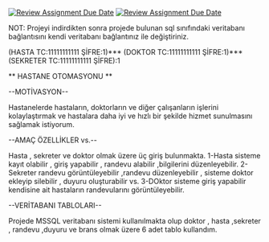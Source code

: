 [![Review Assignment Due Date](https://classroom.github.com/assets/deadline-readme-button-24ddc0f5d75046c5622901739e7c5dd533143b0c8e959d652212380cedb1ea36.svg)](https://classroom.github.com/a/uelKf0-p)
[![Review Assignment Due Date](https://classroom.github.com/assets/deadline-readme-button-8d59dc4de5201274e310e4c54b9627a8934c3b88527886e3b421487c677d23eb.svg)](https://classroom.github.com/a/uelKf0-p)




NOT: Projeyi indirdikten sonra projede bulunan sql sınıfındaki veritabanı bağlantısını kendi veritabanı bağlantınız ile değiştiriniz.

(HASTA TC:11111111111   ŞİFRE:1)***
(DOKTOR TC:11111111111  ŞİFRE:1)***
(SEKRETER TC:11111111111  ŞİFRE):1

** HASTANE OTOMASYONU **

--MOTİVASYON--

Hastanelerde hastaların, doktorların ve diğer çalışanların işlerini kolaylaştırmak ve hastalara daha iyi ve hızlı bir şekilde hizmet sunulmasını sağlamak istiyorum. 

--AMAÇ ÖZELLİKLER vs.--
 
Hasta , sekreter ve doktor olmak üzere üç giriş bulunmakta.
1-Hasta sisteme kayıt olabilir , giriş yapabilir , randevu alabilir ,bilgilerini düzenleyebilir.
2-Sekreter randevu görüntüleyebilir ,randevu düzenleyebilir , sisteme doktor ekleyip silebilir , duyuru oluşturabilir vs.
3-DOktor sisteme giriş yapabilir kendisine ait hastaların randevularını görüntüleyebilir.

--VERİTABANI TABLOLARI--

Projede MSSQL veritabanı sistemi kullanılmakta olup doktor , hasta ,sekreter , randevu ,duyuru ve brans olmak üzere 6 adet tablo kullandım.



